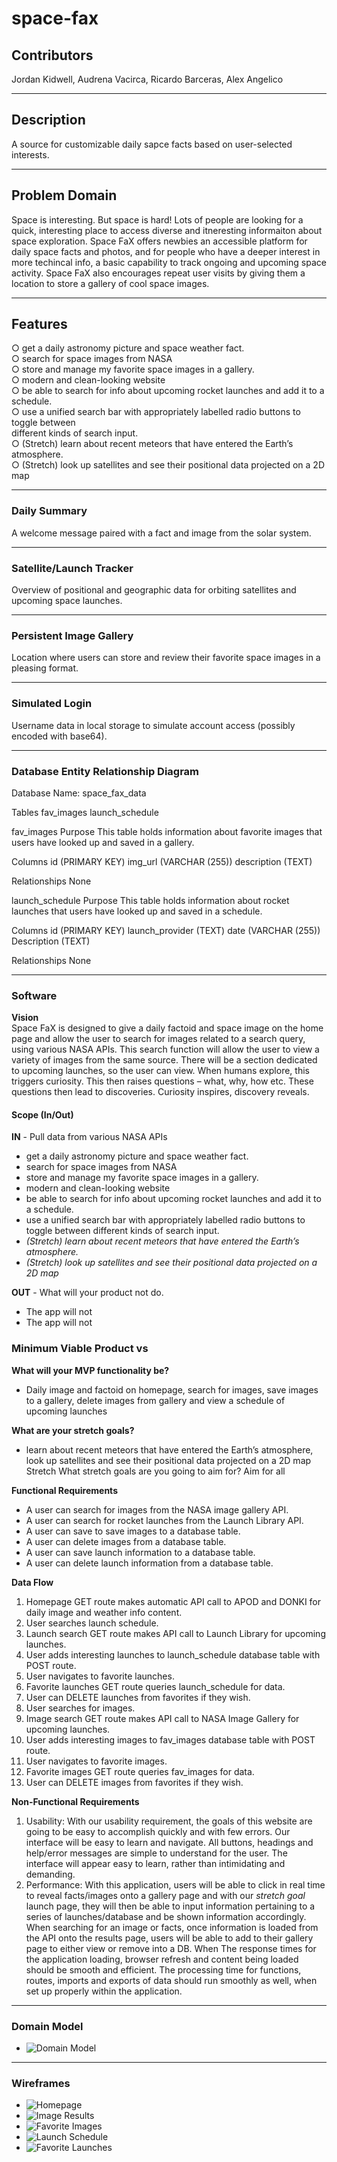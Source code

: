 # space-fax

## Contributors

Jordan Kidwell, Audrena Vacirca, Ricardo Barceras, Alex Angelico

---

## Description

A source for customizable daily sapce facts based on user-selected interests.

---

## Problem Domain

Space is interesting. But space is hard! Lots of people are looking for a quick, interesting place to access diverse and itneresting informaiton about space exploration. Space FaX offers newbies an accessible platform for daily space facts and photos, and for people who have a deeper interest in more techincal info, a basic capability to track ongoing and upcoming space activity. Space FaX also encourages repeat user visits by giving them a location to store a gallery of cool space images.

---

## Features

○ get a daily astronomy picture and space weather fact.  
○ search for space images from NASA  
○ store and manage my favorite space images in a gallery.  
○ modern and clean-looking website  
○ be able to search for info about upcoming rocket launches and add it to a schedule.  
○ use a unified search bar with appropriately labelled radio buttons to toggle between  
different kinds of search input.  
○ (Stretch) learn about recent meteors that have entered the Earth’s atmosphere.  
○ (Stretch) look up satellites and see their positional data projected on a 2D map

---

### Daily Summary

A welcome message paired with a fact and image from the solar system.

---

### Satellite/Launch Tracker

Overview of positional and geographic data for orbiting satellites and upcoming space launches.

---

### Persistent Image Gallery

Location where users can store and review their favorite space images in a pleasing format.

---

### Simulated Login

Username data in local storage to simulate account access (possibly encoded with base64).

---

### Database Entity Relationship Diagram

Database Name: space_fax_data

Tables
fav_images
launch_schedule

fav_images 
Purpose
This table holds information about favorite images that users have looked up and saved in a gallery.

Columns
id (PRIMARY KEY)
img_url (VARCHAR (255))
description (TEXT)

Relationships
None

launch_schedule
Purpose
This table holds information about rocket launches that users have looked up and saved in a schedule.

Columns
id (PRIMARY KEY)
launch_provider (TEXT)
date (VARCHAR (255))
Description (TEXT)

Relationships
None

---

### **Software**

**Vision**  
Space FaX is designed to give a daily factoid and space image on the home page and allow the user to search for images related to a search query, using various NASA APIs. This search function will allow the user to view a variety of images from the same source. There will be a section dedicated to upcoming launches, so the user can view.  When humans explore, this triggers curiosity. This then raises questions – what, why, how etc. These questions then lead to discoveries. Curiosity inspires, discovery reveals.

#### **Scope (In/Out)**
**IN** - Pull data from various NASA APIs
- get a daily astronomy picture and space weather fact.
- search for space images from NASA
- store and manage my favorite space images in a gallery.
- modern and clean-looking website
- be able to search for info about upcoming rocket launches and add it to a schedule.
- use a unified search bar with appropriately labelled radio buttons to toggle between different kinds of search input.
- *(Stretch) learn about recent meteors that have entered the Earth’s atmosphere.*
- *(Stretch) look up satellites and see their positional data projected on a 2D map*

**OUT** - What will your product not do.
- The app will not 
- The app will not

### **Minimum Viable Product vs**

**What will your MVP functionality be?**

- Daily image and factoid on homepage, search for images, save images to a gallery, delete images from gallery and view a schedule of upcoming launches

**What are your stretch goals?**

- learn about recent meteors that have entered the Earth’s atmosphere, look up satellites and see their positional data projected on a 2D map
Stretch
What stretch goals are you going to aim for?
Aim for all

**Functional Requirements**

- A user can search for images from the NASA image gallery API.
- A user can search for rocket launches from the Launch Library API.
- A user can save to save images to a database table.
- A user can delete images from a database table.
- A user can save launch information to a database table.
- A user can delete launch information from a database table.

**Data Flow**
1. Homepage GET route makes automatic API call to APOD and DONKI for daily image and weather info content.
2. User searches launch schedule.
3. Launch search GET route makes API call to Launch Library for upcoming launches.
4. User adds interesting launches to launch_schedule database table with POST route.
5. User navigates to favorite launches.
6. Favorite launches GET route queries launch_schedule for data.
7. User can DELETE launches from favorites if they wish.
8. User searches for images.
9. Image search GET route makes API call to NASA Image Gallery for upcoming launches.
10. User adds interesting images to fav_images database table with POST route.
11. User navigates to favorite images.
12. Favorite images GET route queries fav_images for data.
13. User can DELETE images from favorites if they wish.

**Non-Functional Requirements**
1.   Usability: With our usability requirement, the goals of this website are going to be easy to accomplish quickly and with few errors. Our interface will be easy to learn and navigate. All buttons, headings and help/error messages are simple to understand for the user. The interface will appear easy to learn, rather than intimidating and demanding.
2.   Performance:  With this application, users will be able to click in real time to reveal facts/images onto a gallery page and with our *stretch goal* launch page, they will then be able to input information pertaining to a series of launches/database and be shown information accordingly. When searching for an image or facts, once information is loaded from the API onto the results page, users will be able to add to their gallery page to either view or remove into a DB. When The response times for the application loading, browser refresh and content being loaded should be smooth and efficient. The processing time for functions, routes, imports and exports of data should run smoothly as well, when set up properly within the application.

---

### **Domain Model**

- ![Domain Model](/readme/space-fax-domain-model.png)

---

### **Wireframes**

- ![Homepage](/readme/wireframe1.png)
- ![Image Results](/readme/wireframe2.png)
- ![Favorite Images](/readme/wireframe3.png)
- ![Launch Schedule](/readme/wireframe4.png)
- ![Favorite Launches](/readme/wireframe5.png)
